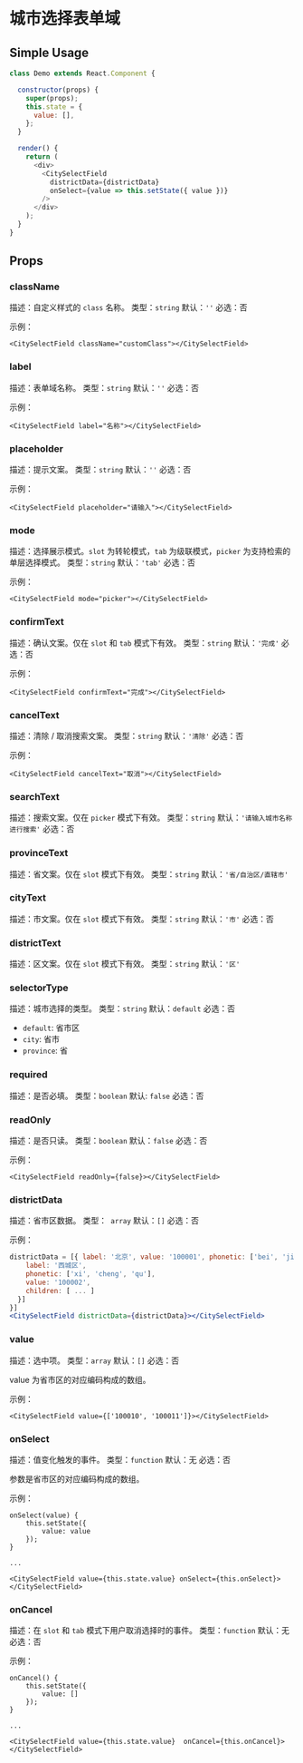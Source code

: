 

# 城市选择表单域


## Simple Usage

```js
class Demo extends React.Component {

  constructor(props) {
    super(props);
    this.state = {
      value: [],
    };
  }

  render() {
    return (
      <div>
        <CitySelectField
          districtData={districtData}
          onSelect={value => this.setState({ value })}
        />
      </div>
    );
  }
}
```

## Props

### className

描述：自定义样式的 `class` 名称。
类型：`string`
默认：`''`
必选：否

示例：

```
<CitySelectField className="customClass"></CitySelectField>
```

### label

描述：表单域名称。
类型：`string`
默认：`''`
必选：否

示例：

```
<CitySelectField label="名称"></CitySelectField>
```

### placeholder

描述：提示文案。
类型：`string`
默认：`''`
必选：否

示例：

```
<CitySelectField placeholder="请输入"></CitySelectField>
```

### mode

描述：选择展示模式。`slot` 为转轮模式，`tab` 为级联模式，`picker` 为支持检索的单层选择模式。
类型：`string`
默认：`'tab'`
必选：否

示例：

```
<CitySelectField mode="picker"></CitySelectField>
```

### confirmText

描述：确认文案。仅在 `slot` 和 `tab` 模式下有效。
类型：`string`
默认：`'完成'`
必选：否

示例：

```
<CitySelectField confirmText="完成"></CitySelectField>
```

### cancelText

描述：清除 / 取消搜索文案。
类型：`string`
默认：`'清除'`
必选：否

示例：

```
<CitySelectField cancelText="取消"></CitySelectField>
```

### searchText

描述：搜索文案。仅在 `picker` 模式下有效。
类型：`string`
默认：`'请输入城市名称进行搜索'`
必选：否

### provinceText

描述：省文案。仅在 `slot` 模式下有效。
类型：`string`
默认：`'省/自治区/直辖市'`

### cityText

描述：市文案。仅在 `slot` 模式下有效。
类型：`string`
默认：`'市'`
必选：否

### districtText

描述：区文案。仅在 `slot` 模式下有效。
类型：`string`
默认：`'区'`

### selectorType

描述：城市选择的类型。
类型：`string`
默认：`default`
必选：否

- `default`: 省市区
- `city`: 省市
- `province`: 省

### required

描述：是否必填。
类型：`boolean`
默认: `false`
必选：否


### readOnly

描述：是否只读。
类型：`boolean`
默认：`false`
必选：否

示例：

```
<CitySelectField readOnly={false}></CitySelectField>
```


### districtData

描述：省市区数据。
类型：` array`
默认：`[]`
必选：否


示例：

```jsx
districtData = [{ label: '北京', value: '100001', phonetic: ['bei', 'jing'], children: [{
    label: '西城区',
    phonetic: ['xi', 'cheng', 'qu'],
    value: '100002',
    children: [ ... ]
  }] 
}]
<CitySelectField districtData={districtData}></CitySelectField>
```

### value

描述：选中项。
类型：`array`
默认：`[]`
必选：否

value 为省市区的对应编码构成的数组。

示例：

```
<CitySelectField value={['100010', '100011']}></CitySelectField>
```

### onSelect

描述：值变化触发的事件。
类型：`function`
默认：无
必选：否

参数是省市区的对应编码构成的数组。

示例：

```
onSelect(value) {
    this.setState({
        value: value
    });
}

...

<CitySelectField value={this.state.value} onSelect={this.onSelect}></CitySelectField>
```

### onCancel

描述：在 `slot` 和 `tab` 模式下用户取消选择时的事件。
类型：`function`
默认：无
必选：否

示例：

```
onCancel() {
    this.setState({
        value: []
    });
}

...

<CitySelectField value={this.state.value}  onCancel={this.onCancel}></CitySelectField>
```